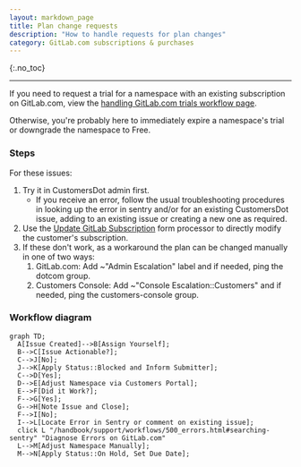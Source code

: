 ```yaml
---
layout: markdown_page
title: Plan change requests
description: "How to handle requests for plan changes"
category: GitLab.com subscriptions & purchases
---
```


{:.no_toc}

----

If you need to request a trial for a namespace with an existing subscription on
GitLab.com, view the [handling GitLab.com trials workflow page](/handbook/support/license-and-renewals/workflows/saas/trials.html#applying-a-trial-to-a-namespace-with-an-active-subscription).

Otherwise, you're probably here to immediately expire a namespace's trial or
downgrade the namespace to Free.

### Steps

For these issues:

1. Try it in CustomersDot admin first.
   * If you receive an error, follow the usual troubleshooting procedures in
     looking up the error in sentry and/or for an existing CustomersDot issue,
     adding to an existing issue or creating a new one as required.
1. Use the [Update GitLab Subscription](https://gitlab-com.gitlab.io/support/toolbox/forms_processor/LR/update_gitlab_plan.html)
   form processor to directly modify the customer's subscription.
1. If these don't work, as a workaround the plan can be changed manually in one of two ways:
   1. GitLab.com: Add ~"Admin Escalation" label and if needed, ping the dotcom group.
   1. Customers Console: Add ~"Console Escalation::Customers" and if needed, ping the customers-console group.

### Workflow diagram

```mermaid
graph TD;
  A[Issue Created]-->B[Assign Yourself];
  B-->C[Issue Actionable?];
  C-->J[No];
  J-->K[Apply Status::Blocked and Inform Submitter];
  C-->D[Yes];
  D-->E[Adjust Namespace via Customers Portal];
  E-->F[Did it Work?];
  F-->G[Yes];
  G-->H[Note Issue and Close];
  F-->I[No];
  I-->L[Locate Error in Sentry or comment on existing issue];
  click L "/handbook/support/workflows/500_errors.html#searching-sentry" "Diagnose Errors on GitLab.com"
  L-->M[Adjust Namespace Manually];
  M-->N[Apply Status::On Hold, Set Due Date];
```
